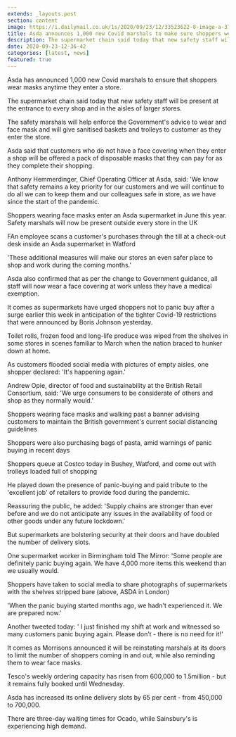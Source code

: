 ```yaml
---
extends: _layouts.post
section: content
image: https://i.dailymail.co.uk/1s/2020/09/23/12/33523622-0-image-a-37_1600860558380.jpg 
title: Asda announces 1,000 new Covid marshals to make sure shoppers wear masks 
description: The supermarket chain said today that new safety staff will be present at the entrance to every shop and in the aisles of larger stores in the UK. 
date: 2020-09-23-12-36-42 
categories: [latest, news] 
featured: true 
--- 
```

Asda has announced 1,000 new Covid marshals to ensure that shoppers wear masks anytime they enter a store.

The supermarket chain said today that new safety staff will be present at the entrance to every shop and in the aisles of larger stores. 

The safety marshals will help enforce the Government's advice to wear and face mask and will give sanitised baskets and trolleys to customer as they enter the store. 

Asda said that customers who do not have a face covering when they enter a shop will be offered a pack of disposable masks that they can pay for as they complete their shopping. 

Anthony Hemmerdinger, Chief Operating Officer at Asda, said: 'We know that safety remains a key priority for our customers and we will continue to do all we can to keep them and our colleagues safe in store, as we have since the start of the pandemic. 

Shoppers wearing face masks enter an Asda supermarket in June this year. Safety marshals will now be present outside every store in the UK 

FAn employee scans a customer's purchases through the till at a check-out desk inside an Asda supermarket in Watford

'These additional measures will make our stores an even safer place to shop and work during the coming months.'

Asda also confirmed that as per the change to Government guidance, all staff will now wear a face covering at work unless they have a medical exemption.

It comes as supermarkets have urged shoppers not to panic buy after a surge earlier this week in anticipation of the tighter Covid-19 restrictions that were announced by Boris Johnson yesterday.

Toilet rolls, frozen food and long-life produce was wiped from the shelves in some stores in scenes familiar to March when the nation braced to hunker down at home.

As customers flooded social media with pictures of empty aisles, one shopper declared: 'It's happening again.'

Andrew Opie, director of food and sustainability at the British Retail Consortium, said: 'We urge consumers to be considerate of others and shop as they normally would.'

Shoppers wearing face masks and walking past a banner advising customers to maintain the British government's current social distancing guidelines

Shoppers were also purchasing bags of pasta, amid warnings of panic buying in recent days 

Shoppers queue at Costco today in Bushey, Watford, and come out with trolleys loaded full of shopping

He played down the presence of panic-buying and paid tribute to the 'excellent job' of retailers to provide food during the pandemic.

Reassuring the public, he added: 'Supply chains are stronger than ever before and we do not anticipate any issues in the availability of food or other goods under any future lockdown.'

But supermarkets are bolstering security at their doors and have doubled the number of delivery slots. 

One supermarket worker in Birmingham told The Mirror: 'Some people are definitely panic buying again. We have 4,000 more items this weekend than we usually would. 

Shoppers have taken to social media to share photographs of supermarkets with the shelves stripped bare (above, ASDA in London)

'When the panic buying started months ago, we hadn't experienced it. We are prepared now.' 

Another tweeted today: ' I just finished my shift at work and witnessed so many customers panic buying again. Please don’t - there is no need for it!' 

It comes as Morrisons announced it will be reinstating marshals at its doors to limit the number of shoppers coming in and out, while also reminding them to wear face masks.

Tesco's weekly ordering capacity has risen from 600,000 to 1.5million - but it remains fully booked until Wednesday.

Asda has increased its online delivery slots by 65 per cent - from 450,000 to 700,000.  

There are three-day waiting times for Ocado, while Sainsbury's is experiencing high demand. 

